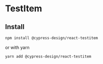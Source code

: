 # TestItem

## Install

```bash
npm install @cypress-design/react-testitem
```

or with yarn

```bash
yarn add @cypress-design/react-testitem
```

